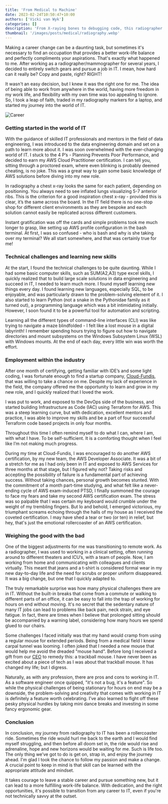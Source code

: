 ```yaml
---
title: 'From Medical to Machine'
date: 2023-02-24T10:50:47+10:00
authors: ['Vicki van Wyk']
categories: []
description: 'From X-raying bones to debugging code, this radiographer is ready to take on a new kind of exposure in the world of IT!'
thumbnail: '/images/posts/medical/radiography.webp'
---
```


Making a career change can be a daunting task, but sometimes it's necessary to find an occupation that provides a better work-life balance and perfectly compliments your aspirations. That's exactly what happened to me. After working as a radiographer/mammographer for several years, I decided to entirely switch gears and pursue a job in IT. I mean, how hard can it really be? Copy and paste, right? RIGHT!

It wasn't an easy decision, but I knew it was the right one for me. The idea of being able to work from anywhere in the world, having more freedom in my work life, and flexibility with my own time was too appealing to ignore. So, I took a leap of faith, traded in my radiography markers for a laptop, and started my journey into the world of IT.

![Career](/images/posts/medical/career.png)

### Getting started in the world of IT

With the guidance of skilled IT professionals and mentors in the field of data engineering, I was introduced to the data engineering domain and set on a path to learn more about it. I was soon overwhelmed with the ever-changing world of IT. I stuck to the 4 P’s - Planning Prevents Poor Performance, and decided to earn my AWS Cloud Practitioner certification. I can tell you, sitting through a proctored exam, where even blinking is probably deemed cheating, is no joke. This was a great way to gain some basic knowledge of AWS solutions before diving into my new role.

In radiography a chest x-ray looks the same for each patient, depending on positioning. You always need to see inflated lungs visualizing 5-7 anterior ribs. This is the criterion for a good inspiration chest x-ray - provided this is clear, it’s the same across the board.
In the IT field there is no one-stop shop for different client environments as they are bespoke and each solution cannot easily be replicated across different customers.

Instant gratification was off the cards and simple problems took me much longer to grasp, like setting up AWS profile configuration in the bash terminal. At first, I was so confused - who is bash and why is she taking over my terminal? We all start somewhere, and that was certainly true for me!

### Technical challenges and learning new skills

At the start, I found the technical challenges to be quite daunting. While I had some basic computer skills, such as SUM(A2,A3) type excel skills, I quickly realized that to build large scale solutions in data engineering and succeed in IT, I needed to learn much more. I found myself learning new things every day. I found learning new languages, especially SQL, to be enjoyable, and was particularly drawn to the problem-solving element of it. I also started to learn Python (not a snake in the Pythonidae family as it turned out), a programming language which was a bit intimidating initially. However, I soon found it to be a powerful tool for automation and scripting.

Learning all the different types of command-line interfaces (CLI) was like trying to navigate a maze blindfolded - I felt like a lost mouse in a digital labyrinth! I remember spending hours trying to figure out how to navigate directories and mount subsystems on the Windows Subsystem Linux (WSL) with Windows mounts. At the end of each day, every little win was worth the effort.

### Employment within the industry

After one month of certifying, getting familiar with IDE’s and some light coding, I was fortunate enough to find a startup company, [Cloud-Fundis](https://www.linkedin.com/company/51666537), that was willing to take a chance on me. Despite my lack of experience in the field, the company offered me the opportunity to learn and grow in my new role, and I quickly realized that I loved the work.

I was put to work, and exposed to the DevOps side of the business, and started building Infrastructure as Code (IAC) using Terraform for AWS. This was a steep learning curve, but with dedication, excellent mentors and practice, I was able to improve my skills and be a part of four successful Terraform code based projects in only four months.

Throughout this time I often remind myself to do what I can, where I am, with what I have. To be self-sufficient. It is a comforting thought when I feel like I’m not making much progress.

During my time at Cloud-Fundis, I was encouraged to do another AWS certification, by my new team, the AWS Developer Associate. It was a bit of a stretch for me as I had only been in IT and exposed to AWS Services for three months at that stage, but I figured why not? Taking risks and accepting the possibility of failure is a fundamental part of achieving success. Without taking chances, personal growth becomes stunted. With the commitment of a month part-time studying, and what felt like a never-ending cycle of AWS exam-induced PTSD, I finally summoned the courage to face my fears and take my second AWS certification exam. The stress was so palpable that I was certain my keyboard would crumble under the weight of my trembling fingers. But lo and behold, I emerged victorious, my triumphant screams echoing through the halls of my house as I received the coveted certification. I may have shed a tear or two (or ten) in relief, but hey, that's just the emotional rollercoaster of an AWS certification.

### Weighing the good with the bad

One of the biggest adjustments for me was transitioning to remote work. As a radiographer, I was used to working in a clinical setting, often running around to different theaters and ICU’s, with a team of people. Now, I am working from home and communicating with colleagues and clients virtually. This meant that jeans and a t-shirt is considered formal wear in my new day-to-day life and the need for scrubs or proper uniform disappeared. It was a big change, but one that I quickly adapted to.

The truly remarkable surprise was how many physical challenges there are in IT. Without the built-in breaks that come from a commute or walking to different parts of an office, it can be easy to fall into the trap of working for hours on end without moving. It's no secret that the sedentary nature of many IT jobs can lead to problems like back pain, neck strain, and eye fatigue. In fact, there are times when I believe that prolonged sitting should be accompanied by a warning label, considering how many hours we spend glued to our chairs.

Some challenges I faced initially was that my hand would cramp from using a regular mouse for extended periods. Being from a medical field I knew carpal tunnel was looming. I often joked that I needed a new mouse that would help me avoid the dreaded "mouse hand". Before long I received a gift from our [CEO](https://www.linkedin.com/in/hamish-whittal-6440aa6/) to remedy this: a trackball mouse. I have never been as excited about a piece of tech as I was about that trackball mouse. It has changed my life; but I digress.

Naturally, as with any profession, there are pros and cons to working in IT. As a software engineer once quipped, "it's not a bug, it's a feature". So while the physical challenges of being stationary for hours on end may be a downside, the problem-solving and creativity that comes with working in IT is definitely a feature worth celebrating. I’ve also learned to fight off these pesky physical hurdles by taking mini dance breaks and investing in some fancy ergonomic gear.

### Conclusion

In conclusion, my journey from radiography to IT has been a rollercoaster ride. Sometimes the ride would hurl me back to the earth and I would find myself struggling, and then before all doom set in, the ride would rise and adrenaline, hope and new horizons would be waiting for me. Such is life too. The only thing we’ve got to do is get on, strap in, and enjoy the journey ahead. I'm glad I took the chance to follow my passion and make a change. A crucial point to keep in mind is that skill can be learned with the appropriate attitude and mindset.

It takes courage to leave a stable career and pursue something new, but it can lead to a more fulfilling work-life balance. With dedication, and the right opportunities, it's possible to transition from any career to IT, even if you're not technically savvy at the outset.

